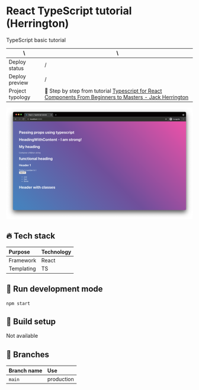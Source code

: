 # React TypeScript tutorial (Herrington)

TypeScript basic tutorial

| \                | \                                                                                                                                                                                  |
| ---------------- | ---------------------------------------------------------------------------------------------------------------------------------------------------------------------------------- |
| Deploy status    | /                                                                                                                                                                                  |
| Deploy preview   | /                                                                                                                                                                                  |
| Project typology | 📒 Step by step from tutorial [Typescript for React Components From Beginners to Masters - Jack Herrington](https://www.youtube.com/watch?v=z8lDwLKthr8&ab_channel=JackHerrington) |

![project preview](docs/project-preview.png)

## 🔥 Tech stack

| Purpose    | Technology |
| :--------- | :--------- |
| Framework  | React      |
| Templating | TS         |

## 🌊 Run development mode

```shell
npm start
```

## 🧳 Build setup

Not available

## 🌿 Branches

| Branch name | Use        |
| :---------- | :--------- |
| `main`      | production |
